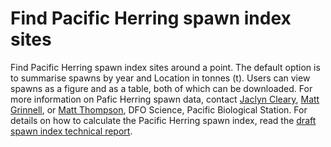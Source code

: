 # Find Pacific Herring spawn index sites

Find Pacific Herring spawn index sites around a point.
The default option is to summarise spawns by year and Location in tonnes (t).
Users can view spawns as a figure and as a table, both of which can be downloaded.
For more information on Pafic Herring spawn data, contact
[Jaclyn Cleary](mailto:Jaclyn.Cleary@dfo-mpo.gc.ca),
[Matt Grinnell](mailto:Matthew.Grinnell@dfo-mpo.gc.ca), or
[Matt Thompson](mailto:Matthew.Thompson@dfo-mpo.gc.ca@dfo-mpo.gc.ca),
DFO Science, Pacific Biological Station.
For details on how to calculate the Pacific Herring spawn index, read the [draft spawn index technical report](https://github.com/grinnellm/HerringSpawnDocumentation/blob/master/SpawnIndexTechnicalReport.pdf).

